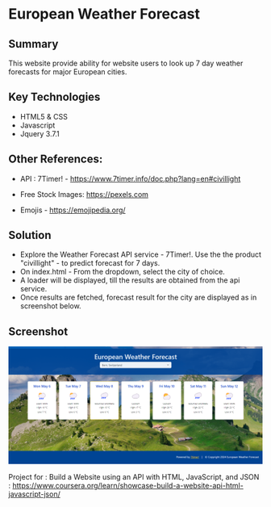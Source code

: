 # European Weather Forecast

## Summary
This website provide ability for website users to look up 7 day weather forecasts for major European cities. 
   
## Key Technologies
- HTML5 & CSS
- Javascript
- Jquery 3.7.1

## Other References: 
- API : 7Timer! - https://www.7timer.info/doc.php?lang=en#civillight

- Free Stock Images: https://pexels.com

- Emojis - https://emojipedia.org/

## Solution
-  Explore the Weather Forecast API service - 7Timer!. Use the the product "civillight" - to predict forecast for 7 days. 
-  On index.html - From the dropdown, select the city of choice. 
-  A loader will be displayed, till the results are obtained from the api service. 
-  Once results are fetched, forecast result for the city are displayed as in screenshot below. 

## Screenshot
  ![alt text](<Screenshot 2024-05-06 135408.png>)
 
  
Project for : Build a Website using an API with HTML, JavaScript, and JSON :  https://www.coursera.org/learn/showcase-build-a-website-api-html-javascript-json/ 